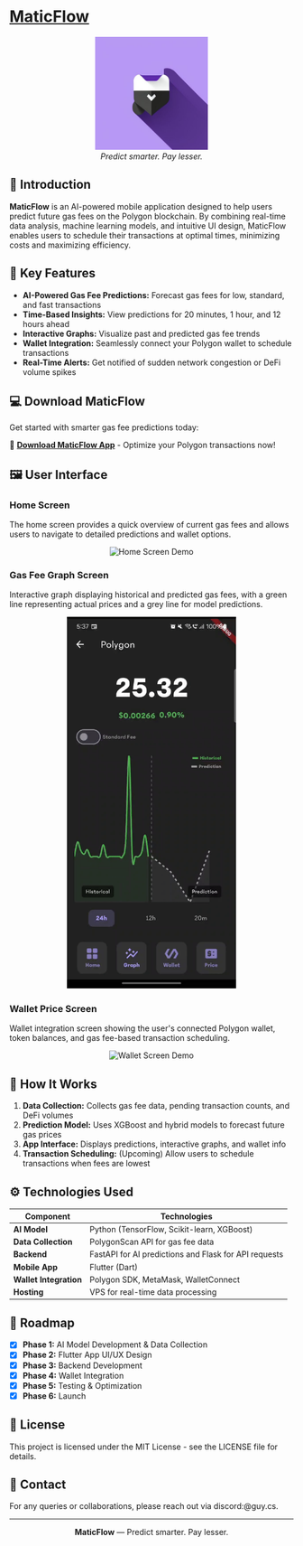 # [MaticFlow](http://80.225.206.219/)
<p align="center">
  <img src="/assests/icon.jpeg" alt="MaticFlow Logo" width="200" height="200">
  <br>
  <em>Predict smarter. Pay lesser.</em>
</p>

## 🚀 Introduction
**MaticFlow** is an AI-powered mobile application designed to help users predict future gas fees on the Polygon blockchain. By combining real-time data analysis, machine learning models, and intuitive UI design, MaticFlow enables users to schedule their transactions at optimal times, minimizing costs and maximizing efficiency.

## 📲 Key Features
- **AI-Powered Gas Fee Predictions:** Forecast gas fees for low, standard, and fast transactions
- **Time-Based Insights:** View predictions for 20 minutes, 1 hour, and 12 hours ahead
- **Interactive Graphs:** Visualize past and predicted gas fee trends
- **Wallet Integration:** Seamlessly connect your Polygon wallet to schedule transactions
- **Real-Time Alerts:** Get notified of sudden network congestion or DeFi volume spikes

## 💻 Download MaticFlow
Get started with smarter gas fee predictions today:

📱 **[Download MaticFlow App](http://80.225.206.219/)** - Optimize your Polygon transactions now!

## 🖼️ User Interface
### Home Screen
The home screen provides a quick overview of current gas fees and allows users to navigate to detailed predictions and wallet options.
<p align="center">
  <img src="/assests/home_screen.gif" alt="Home Screen Demo" width="300">
</p>
    
### Gas Fee Graph Screen
Interactive graph displaying historical and predicted gas fees, with a green line representing actual prices and a grey line for model predictions.
<p align="center">
  <img src="/assests/graph_screen.gif" alt="Graph Screen Demo" width="300">
</p>
    
### Wallet Price Screen
Wallet integration screen showing the user's connected Polygon wallet, token balances, and gas fee-based transaction scheduling.
<p align="center">
  <img src="/assests/wallet_screen.gif" alt="Wallet Screen Demo" width="300">
</p>
    
## 🎯 How It Works
1. **Data Collection:** Collects gas fee data, pending transaction counts, and DeFi volumes
2. **Prediction Model:** Uses XGBoost and hybrid models to forecast future gas prices
3. **App Interface:** Displays predictions, interactive graphs, and wallet info
4. **Transaction Scheduling:** (Upcoming) Allow users to schedule transactions when fees are lowest

## ⚙️ Technologies Used
| Component | Technologies |
|-----------|--------------| 
| **AI Model** | Python (TensorFlow, Scikit-learn, XGBoost) |
| **Data Collection** | PolygonScan API for gas fee data |
| **Backend** | FastAPI for AI predictions and Flask for API requests |
| **Mobile App** | Flutter (Dart) |
| **Wallet Integration** | Polygon SDK, MetaMask, WalletConnect |
| **Hosting** | VPS for real-time data processing |

## 📅 Roadmap
- [x] **Phase 1:** AI Model Development & Data Collection
- [x] **Phase 2:** Flutter App UI/UX Design
- [x] **Phase 3:** Backend Development
- [x] **Phase 4:** Wallet Integration
- [x] **Phase 5:** Testing & Optimization
- [x] **Phase 6:** Launch

## 📄 License
This project is licensed under the MIT License - see the LICENSE file for details.

## 📧 Contact
For any queries or collaborations, please reach out via discord:@guy.cs.

---
<p align="center">
  <strong>MaticFlow</strong> — Predict smarter. Pay lesser.
</p>
